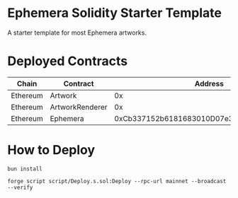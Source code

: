 # Ephemera Solidity Starter Template

A starter template for most Ephemera artworks.

# Deployed Contracts

| Chain    | Contract           | Address                                    |
| -------- | ------------------ | ------------------------------------------ |
| Ethereum | Artwork         | 0x |
| Ethereum | ArtworkRenderer | 0x |
| Ethereum | Ephemera           | 0xCb337152b6181683010D07e3f00e7508cd348BC7 |

# How to Deploy

`bun install`

`forge script script/Deploy.s.sol:Deploy --rpc-url mainnet --broadcast --verify`
